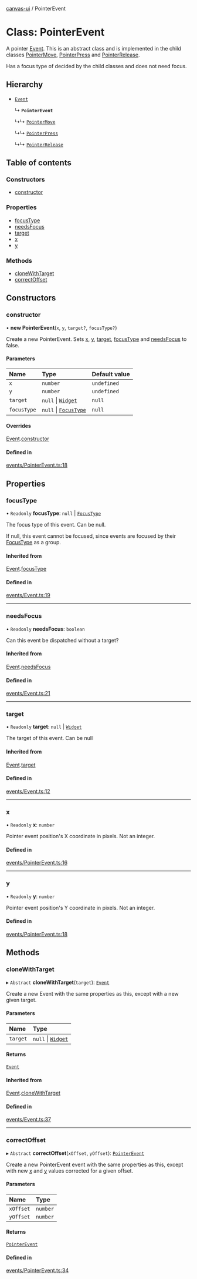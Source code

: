 [canvas-ui](../README.md) / PointerEvent

# Class: PointerEvent

A pointer [Event](event.md). This is an abstract class and is implemented in the
child classes [PointerMove](pointermove.md), [PointerPress](pointerpress.md) and
[PointerRelease](pointerrelease.md).

Has a focus type of decided by the child classes and does not need focus.

## Hierarchy

- [`Event`](event.md)

  ↳ **`PointerEvent`**

  ↳↳ [`PointerMove`](pointermove.md)

  ↳↳ [`PointerPress`](pointerpress.md)

  ↳↳ [`PointerRelease`](pointerrelease.md)

## Table of contents

### Constructors

- [constructor](pointerevent.md#constructor)

### Properties

- [focusType](pointerevent.md#focustype)
- [needsFocus](pointerevent.md#needsfocus)
- [target](pointerevent.md#target)
- [x](pointerevent.md#x)
- [y](pointerevent.md#y)

### Methods

- [cloneWithTarget](pointerevent.md#clonewithtarget)
- [correctOffset](pointerevent.md#correctoffset)

## Constructors

### constructor

• **new PointerEvent**(`x`, `y`, `target?`, `focusType?`)

Create a new PointerEvent. Sets [x](pointerevent.md#x), [y](pointerevent.md#y), [target](pointerevent.md#target),
[focusType](pointerevent.md#focustype) and [needsFocus](pointerevent.md#needsfocus) to false.

#### Parameters

| Name | Type | Default value |
| :------ | :------ | :------ |
| `x` | `number` | `undefined` |
| `y` | `number` | `undefined` |
| `target` | ``null`` \| [`Widget`](widget.md) | `null` |
| `focusType` | ``null`` \| [`FocusType`](../enums/focustype.md) | `null` |

#### Overrides

[Event](event.md).[constructor](event.md#constructor)

#### Defined in

[events/PointerEvent.ts:18](https://github.com/playkostudios/canvas-ui/blob/ab8ca6c/src/events/PointerEvent.ts#L18)

## Properties

### focusType

• `Readonly` **focusType**: ``null`` \| [`FocusType`](../enums/focustype.md)

The focus type of this event. Can be null.

If null, this event cannot be focused, since events are focused by their
[FocusType](../enums/focustype.md) as a group.

#### Inherited from

[Event](event.md).[focusType](event.md#focustype)

#### Defined in

[events/Event.ts:19](https://github.com/playkostudios/canvas-ui/blob/ab8ca6c/src/events/Event.ts#L19)

___

### needsFocus

• `Readonly` **needsFocus**: `boolean`

Can this event be dispatched without a target?

#### Inherited from

[Event](event.md).[needsFocus](event.md#needsfocus)

#### Defined in

[events/Event.ts:21](https://github.com/playkostudios/canvas-ui/blob/ab8ca6c/src/events/Event.ts#L21)

___

### target

• `Readonly` **target**: ``null`` \| [`Widget`](widget.md)

The target of this event. Can be null

#### Inherited from

[Event](event.md).[target](event.md#target)

#### Defined in

[events/Event.ts:12](https://github.com/playkostudios/canvas-ui/blob/ab8ca6c/src/events/Event.ts#L12)

___

### x

• `Readonly` **x**: `number`

Pointer event position's X coordinate in pixels. Not an integer.

#### Defined in

[events/PointerEvent.ts:16](https://github.com/playkostudios/canvas-ui/blob/ab8ca6c/src/events/PointerEvent.ts#L16)

___

### y

• `Readonly` **y**: `number`

Pointer event position's Y coordinate in pixels. Not an integer.

#### Defined in

[events/PointerEvent.ts:18](https://github.com/playkostudios/canvas-ui/blob/ab8ca6c/src/events/PointerEvent.ts#L18)

## Methods

### cloneWithTarget

▸ `Abstract` **cloneWithTarget**(`target`): [`Event`](event.md)

Create a new Event with the same properties as this, except with a new
given target.

#### Parameters

| Name | Type |
| :------ | :------ |
| `target` | ``null`` \| [`Widget`](widget.md) |

#### Returns

[`Event`](event.md)

#### Inherited from

[Event](event.md).[cloneWithTarget](event.md#clonewithtarget)

#### Defined in

[events/Event.ts:37](https://github.com/playkostudios/canvas-ui/blob/ab8ca6c/src/events/Event.ts#L37)

___

### correctOffset

▸ `Abstract` **correctOffset**(`xOffset`, `yOffset`): [`PointerEvent`](pointerevent.md)

Create a new PointerEvent event with the same properties as this, except
with new [x](pointerevent.md#x) and [y](pointerevent.md#y) values corrected for a given offset.

#### Parameters

| Name | Type |
| :------ | :------ |
| `xOffset` | `number` |
| `yOffset` | `number` |

#### Returns

[`PointerEvent`](pointerevent.md)

#### Defined in

[events/PointerEvent.ts:34](https://github.com/playkostudios/canvas-ui/blob/ab8ca6c/src/events/PointerEvent.ts#L34)
